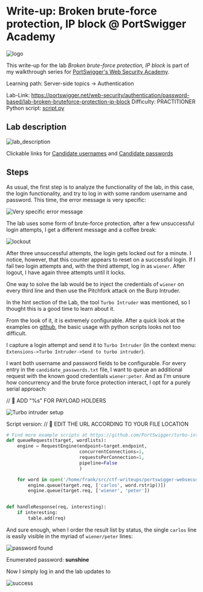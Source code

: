 # Write-up: Broken brute-force protection, IP block @ PortSwigger Academy

![logo](img/logo.png)

This write-up for the lab *Broken brute-force protection, IP block* is part of my walkthrough series for [PortSwigger's Web Security Academy](https://portswigger.net/web-security).

Learning path: Server-side topics → Authentication

Lab-Link: <https://portswigger.net/web-security/authentication/password-based/lab-broken-bruteforce-protection-ip-block>
Difficulty: PRACTITIONER  
Python script: [script.py](script.py)  

## Lab description

![lab_description](img/lab_description.png)

Clickable links for [Candidate usernames](https://portswigger.net/web-security/authentication/auth-lab-usernames) and [Candidate passwords](https://portswigger.net/web-security/authentication/auth-lab-passwords)

## Steps

As usual, the first step is to analyze the functionality of the lab, in this case, the login functionality, and try to log in with some random username and password. This time, the error message is very specific:

![Very specific error message](img/invalid_username.png)

The lab uses some form of brute-force protection, after a few unsuccessful login attempts, I get a different message and a coffee break:

![lockout](img/lockout.png)

After three unsuccessful attempts, the login gets locked out for a minute. I notice, however, that this counter appears to reset on a successful login. If I fail two login attempts and, with the third attempt, log in as `wiener`. After logout, I have again three attempts until it locks.

One way to solve the lab would be to inject the credentials of `wiener` on every third line and then use the Pitchfork attack on the Burp Intruder.

In the hint section of the Lab, the tool `Turbo Intruder` was mentioned, so I thought this is a good time to learn about it.

From the look of it, it is extremely configurable. After a quick look at the examples on [github](https://github.com/PortSwigger/turbo-intruder/tree/master/resources/examples), the basic usage with python scripts looks not too difficult.

I capture a login attempt and send it to `Turbo Intruder` (in the context menu: `Extensions->Turbo Intruder->Send to turbo intruder`).

I want both username and password fields to be configurable. For every entry in the `candidate_passwords.txt` file, I want to queue an additional request with the known good credentials `wiener:peter`. And as I'm unsure how concurrency and the brute force protection interact, I opt for a purely serial approach:

// 📝 ADD "%s" FOR PAYLOAD HOLDERS

![Turbo intruder setup](img/turbo_intruder.png)

Script version:
// 📝 EDIT THE URL ACCORDING TO YOUR FILE LOCATION
```python
# Find more example scripts at https://github.com/PortSwigger/turbo-intruder/blob/master/resources/examples/default.py
def queueRequests(target, wordlists):
    engine = RequestEngine(endpoint=target.endpoint,
                           concurrentConnections=1,
                           requestsPerConnection=1,
                           pipeline=False
                           )

    for word in open('/home/frank/src/ctf-writeups/portswigger-websecurity-academy/authentication/candidate_passwords.txt'):
        engine.queue(target.req, ['carlos', word.rstrip()])
        engine.queue(target.req, ['wiener', 'peter'])


def handleResponse(req, interesting):
    if interesting:
        table.add(req)
```

And sure enough, when I order the result list by status, the single `carlos` line is easily visible in the myriad of `wiener/peter` lines:

![password found](img/found_password.png)

Enumerated password: **sunshine**

Now I simply log in and the lab updates to

![success](img/success.png)

